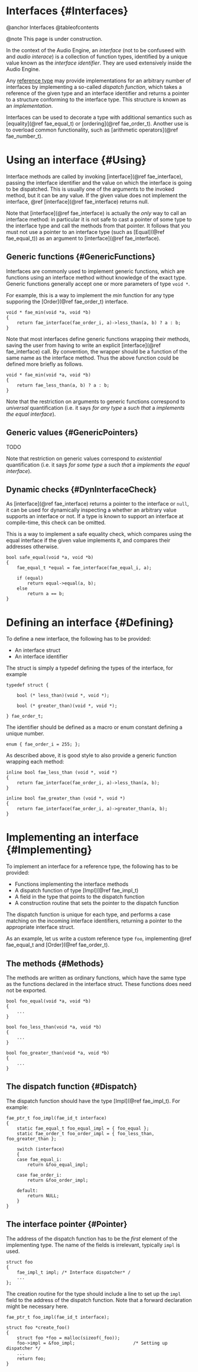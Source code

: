 
# Interfaces {#Interfaces}

@anchor Interfaces
@tableofcontents

@note
    This page is under construction.

In the context of the Audio Engine, an *interface* (not to be confuseed with and
*audio interace*) is a collection of function types, identified by a unique value
known as the *interface identifier*. They are used extensively inside the Audio
Engine.

Any [reference type][reftype] may provide implementations for an arbitrary number
of interfaces by implementing a so-called *dispatch function*, which takes a
reference of the given type and an interface identifier and returns a pointer to a
structure conforming to the interface type. This structure is known as an
*implementation*.

Interfaces can be used to decorate a type with additional semantics such as
[equality](@ref fae_equal_t) or [ordering](@ref fae_order_t). Another use
is to overload common functionality, such as 
[arithmetic operators](@ref fae_number_t).



# Using an interface {#Using}

Interface methods are called by invoking [interface](@ref fae_interface), passing the
interface identifier and the value on which the interface is going to be
dispatched. This is usually one of the arguments to the invoked method, but it can
be any value. If the given value does not implement the interface, @ref
[interface](@ref fae_interface) returns null.

Note that [interface](@ref fae_interface) is actually the *only* way to call an
interface method: in particular it is not safe to cast a pointer of some type to
the interface type and call the methods from that pointer. It follows that you must
not use a pointer to an interface type (such as [Equal](@ref fae_equal_t)) as
an argument to [interface](@ref fae_interface).


## Generic functions {#GenericFunctions}

Interfaces are commonly used to implement generic functions, which are functions
using an interface method without knowledge of the exact type. Generic functions
generally accept one or more parameters of type `void *`.

For example, this is a way to implement the *min* function for any type supporing
the [Order](@ref fae_order_t) interface.

~~~~
void * fae_min(void *a, void *b) 
{             
    return fae_interface(fae_order_i, a)->less_than(a, b) ? a : b;
}
~~~~

Note that most interfaces define generic functions wrapping their methods, saving
the user from having to write an explicit [interface](@ref fae_interface) call. By
convention, the wrapper should be a function of the same name as the interface
method. Thus the above function could be defined more briefly as follows.

~~~~
void * fae_min(void *a, void *b)
{
    return fae_less_than(a, b) ? a : b;
}
~~~~

Note that the restriction on arguments to generic functions correspond to
*universal* quantification (i.e. it says *for any type* a *such that* a *implements
the equal interface*).

## Generic values {#GenericPointers}

TODO

Note that restriction on generic values correspond to *existential* quantification
(i.e. it says *for some type* a *such that* a *implements the equal interface*).


## Dynamic checks {#DynInterfaceCheck}

As [interface](@ref fae_interface) returns a pointer to the interface or `null`, it can be
used for dynamically inspecting a whether an arbitrary value supports an interface
or not. If a type is known to support an interface at compile-time, this check can
be omitted.

This is a way to implement a safe equality check, which compares using the equal
interface if the given value implements it, and compares their addresses otherwise.

~~~~
bool safe_equal(void *a, void *b)
{       
    fae_equal_t *equal = fae_interface(fae_equal_i, a);

    if (equal)
        return equal->equal(a, b);
    else
        return a == b;
}
~~~~


# Defining an interface {#Defining}

To define a new interface, the following has to be provided:

* An interface struct
* An interface identifier

The struct is simply a typedef defining the types of the interface, for example

~~~~
typedef struct {

    bool (* less_than)(void *, void *);

    bool (* greater_than)(void *, void *);

} fae_order_t;
~~~~

The identifier should be defined as a macro or enum constant defining a unique
number.

~~~~
enum { fae_order_i = 255; };
~~~~

As described above, it is good style to also provide a generic function wrapping
each method:

~~~~
inline bool fae_less_than (void *, void *)
{
    return fae_interface(fae_order_i, a)->less_than(a, b);
}

inline bool fae_greater_than (void *, void *)
{
    return fae_interface(fae_order_i, a)->greater_than(a, b);
}
~~~~


# Implementing an interface {#Implementing}

To implement an interface for a reference type, the following has to be provided:

* Functions implementing the interface methods
* A dispatch function of type [Impl](@ref fae_impl_t)
* A field in the type that points to the dispatch function
* A construction routine that sets the pointer to the dispatch function

The dispatch function is unique for each type, and performs a case matching on the
incoming interface identifiers, returning a pointer to the appropriate interface
struct.

As an example, let us write a custom reference type `foo`, implementing @ref
fae_equal_t and [Order](@ref fae_order_t).

## The methods {#Methods}

The methods are written as ordinary functions, which have the same type as the
functions declared in the interface struct. These functions does need not be
exported.

~~~~
bool foo_equal(void *a, void *b)
{
    ...
}

bool foo_less_than(void *a, void *b)
{
    ...
}

bool foo_greater_than(void *a, void *b)
{
    ...
}
~~~~

## The dispatch function {#Dispatch}

The dispatch function should have the type [Impl](@ref fae_impl_t). For example:

~~~~
fae_ptr_t foo_impl(fae_id_t interface)
{
    static fae_equal_t foo_equal_impl = { foo_equal };
    static fae_order_t foo_order_impl = { foo_less_than, foo_greater_than };

    switch (interface)
    {
    case fae_equal_i:
        return &foo_equal_impl;

    case fae_order_i:
        return &foo_order_impl;

    default:
        return NULL;
    }
}
~~~~

## The interface pointer {#Pointer}

The address of the dispatch function has to be the *first* element of the
implementing type. The name of the fields is irrelevant, typically `impl` is used.

~~~~
struct foo
{
    fae_impl_t impl; /* Interface dispatcher* /
    ...
};
~~~~

The creation routine for the type should include a line to set up the `impl` field
to the address of the dispatch function. Note that a forward declaration might be
necessary here.

~~~~
fae_ptr_t foo_impl(fae_id_t interface);

struct foo *create_foo()
{
    struct foo *foo = malloc(sizeof(_foo));
    foo->impl = &foo_impl;                      /* Setting up dispatcher */
    ...
    return foo;
}
~~~~

[ad-hoc-poly]: http://en.wikipedia.org/wiki/Ad-hoc_polymorphism
[reftype]:     http://en.wikipedia.org/wiki/Reference_type